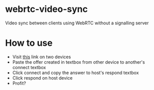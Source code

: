 # webrtc-video-sync
Video sync between clients using WebRTC without a signalling server
# How to use
  - Visit [this](https://blue-sky-0afd4fe03.2.azurestaticapps.net) link on two devices
  - Paste the offer created in textbox from other device to another's connect textbox
  - Click connect and copy the answer to host's respond textbox
  - Click respond on host device
  - Profit?
